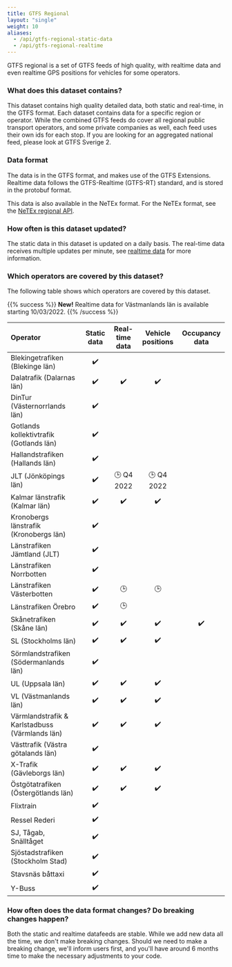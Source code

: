 ```yaml
---
title: GTFS Regional
layout: "single"
weight: 10
aliases:
  - /api/gtfs-regional-static-data
  - /api/gtfs-regional-realtime
---
```


GTFS regional is a set of GTFS feeds of high quality, with realtime data and even realtime GPS positions for 
vehicles for some operators.  

### What does this dataset contains?

This dataset contains high quality detailed data, both static and real-time, in the GTFS format. Each dataset contains
data for a specific region or operator. While the combined GTFS feeds do cover all regional public transport operators, 
and some private companies as well, each feed uses their own ids for each stop. If you are looking for an aggregated 
national feed, please look at GTFS Sverige 2.

### Data format

The data is in the GTFS format, and makes use of the GTFS Extensions. Realtime data follows the GTFS-Realtime
(GTFS-RT) standard, and is stored in the protobuf format.

This data is also available in the NeTEx format. For the NeTEx format, see the 
[NeTEx regional API](/api/trafiklab-apis/netex-regional/).

### How often is this dataset updated?

The static data in this dataset is updated on a daily basis. The real-time data receives multiple updates per minute,
see [realtime data](realtime) for more information.

### Which operators are covered by this dataset?

The following table shows which operators are covered by this dataset.

{{% success %}}
**New!** Realtime data for Västmanlands län is available starting 10/03/2022.
{{% /success %}}

| Operator                                       | Static data | Real-time data | Vehicle positions | Occupancy data |
|:-----------------------------------------------| :---: |:--------------:|:-----------------:| :---: |
| Blekingetrafiken (Blekinge län)                | ✔️ |                |                   |  |
| Dalatrafik (Dalarnas län)                      | ✔️ |       ✔️        |         ✔️         |  |
| DinTur (Västernorrlands län)                   | ✔️ |                |                   |  |
| Gotlands kollektivtrafik (Gotlands län)        | ✔️ |                |                   |  |
| Hallandstrafiken (Hallands län)                | ✔️ |                |                   |  |
| JLT (Jönköpings län)                           | ✔️ |   🕒 Q4 2022   |    🕒 Q4 2022     |  |
| Kalmar länstrafik (Kalmar län)                 | ✔️ |       ✔️        |         ✔️         |  |
| Kronobergs länstrafik (Kronobergs län)         | ✔️ |                |                   |  |
| Länstrafiken Jämtland (JLT)                    | ✔️ |                |                   |  |
| Länstrafiken Norrbotten                        | ✔️ |                |                   |  |
| Länstrafiken Västerbotten                      | ✔️ |       🕒       |        🕒         |  |
| Länstrafiken Örebro                            | ✔️ |       🕒       |                   |  |
| Skånetrafiken (Skåne län)                      | ✔️ |       ✔️        |         ✔️         | ✔️ |
| SL (Stockholms län)                            | ✔️ |       ✔️        |         ✔️         |  |
| Sörmlandstrafiken (Södermanlands län)          | ✔️ |                |                   |  |
| UL (Uppsala län)                               | ✔️ |       ✔️        |         ✔️         |  |
| VL (Västmanlands län)                          | ✔️ |       ✔️        |         ✔️         |  |
| Värmlandstrafik & Karlstadbuss (Värmlands län) | ✔️ |       ✔️        |         ✔️         |  |
| Västtrafik (Västra götalands län)              | ✔️ |                |                   |  |
| X-Trafik (Gävleborgs län)                      | ✔️ |       ✔️        |         ✔️         |  |
| Östgötatrafiken (Östergötlands län)            | ✔️ |       ✔️        |         ✔️         |  |
| Flixtrain                                      | ✔️ |                |                   |  |
| Ressel Rederi                                  | ✔️ |                |                   |  |
| SJ, Tågab, Snälltåget                          | ✔️ |                |                   |  |
| Sjöstadstrafiken (Stockholm Stad)              | ✔️ |                |                   |  |
| Stavsnäs båttaxi                               | ✔️ |                |                   |  |
| Y-Buss                                         | ✔️ |                |                   |  |

### How often does the data format changes? Do breaking changes happen?

Both the static and realtime datafeeds are stable. While we add new data all the time, we don't make breaking 
changes. Should we need to make a breaking change, we'll inform users first, and you'll have around 6 months time to 
make the necessary adjustments to your code.
